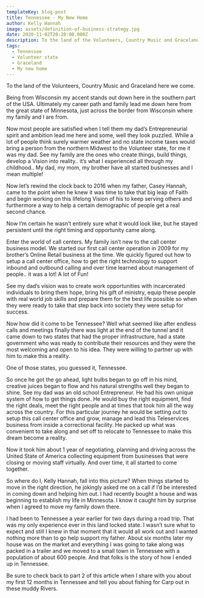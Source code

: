 ```yaml
---
templateKey: blog-post
title: Tennessee - My New Home
author: Kelly Hannah
image: assets/definition-of-business-strategy.jpg
date: 2020-11-02T20:20:00.000Z
description: To the land of the Volunteers, Country Music and Graceland here we come.
tags:
  - Tennessee
  - Volunteer state
  - Graceland
  - My new home
---
```



To the land of the Volunteers, Country Music and Graceland here we come.

Being from Wisconsin my accent stands out down here in the southern part of the USA. Ultimately my career path and family lead me down here from the great state of Minnesota, just across the border from Wisconsin where my family and I are from.

Now most people are satisfied when I tell them my dad’s Entrepreneurial spirit and ambition lead me here and some, well they look puzzled. While a lot of people think surely warmer weather and no state income taxes would bring a person from the northern Midwest to the Volunteer state, for me it was my dad. See my family are the ones who create things, build things, develop a Vision into reality.. it’s what I experienced all through my childhood.. My dad, my mom, my brother have all started businesses and I mean multiple!

Now let’s rewind the clock back to 2016 when my father, Casey Hannah, came to the point when he knew it was time to take that big leap of Faith and begin working on this lifelong Vision of his to keep serving others and furthermore a way to help a certain demographic of people get a real second chance.

Now I’m certain he wasn’t entirely sure what it would look like, but he stayed persistent until the right timing and opportunity came along.

Enter the world of call centers. My family isn’t new to the call center business model. We started our first call center operation in 2009 for my brother’s Online Retail business at the time. We quickly figured out how to setup a call center office, how to get the right technology to support inbound and outbound calling and over time learned about management of people.. it was a lot! A lot of Fun!

See my dad’s vision was to create work opportunities with incarcerated individuals to bring them hope, bring his gift of ministry, equip these people with real world job skills and prepare them for the best life possible so when they were ready to take that step back into society they were setup for success.

Now how did it come to be Tennessee? Well what seemed like after endless calls and meetings finally there was light at the end of the tunnel and it came down to two states that had the proper infrastructure, had a state government who was ready to contribute their resources and they were the most welcoming and open to his idea. They were willing to partner up with him to make this a reality.

One of those states, you guessed it, Tennessee.

So once he got the go ahead, light bulbs began to go off in his mind, creative juices began to flow and his natural strengths well they began to shine. See my dad was an old school Entrepreneur. He had his own unique system of how to get things done. He would buy the right equipment, find the right deals, meet the right people and at times that took him all the way across the country. For this particular journey he would be setting out to setup this call center office and grow, manage and lead this Teleservices business from inside a correctional facility. He packed up what was convenient to take along and set off to relocate to Tennessee to make this dream become a reality.

Now it took him about 1 year of negotiating, planning and driving across the United State of America collecting equipment from businesses that were closing or moving staff virtually. And over time, it all started to come together.

So where do I, Kelly Hannah, fall into this picture? When things started to move in the right direction, he jokingly asked me on a call if I’d be interested in coming down and helping him out. I had recently bought a house and was beginning to establish my life in Minnesota. I know it caught him by surprise when I agreed to move my family down there.

I had been to Tennessee a year earlier for two days during a road trip. That was my only experience ever in this land locked state. I wasn’t sure what to expect and still I knew in that moment that it would all work out and I wanted nothing more than to go help support my father. About six months later my house was on the market and everything I was going to take along was packed in a trailer and we moved to a small town in Tennessee with a population of about 600 people. And that folks is the story of how I ended up in Tennessee.

Be sure to check back to part 2 of this article when I share with you about my first 12 months in Tennessee and tell you about fishing for Carp out in these muddy Rivers.
